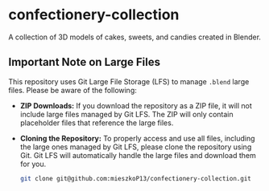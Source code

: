 # confectionery-collection
A collection of 3D models of cakes, sweets, and candies created in Blender.

## Important Note on Large Files

This repository uses Git Large File Storage (LFS) to manage `.blend` large files. Please be aware of the following:

- **ZIP Downloads:** If you download the repository as a ZIP file, it will not include large files managed by Git LFS. The ZIP will only contain placeholder files that reference the large files.

- **Cloning the Repository:** To properly access and use all files, including the large ones managed by Git LFS, please clone the repository using Git. Git LFS will automatically handle the large files and download them for you.

  ```bash
  git clone git@github.com:mieszkoP13/confectionery-collection.git
  ```
